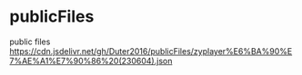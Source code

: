 # publicFiles
public files
https://cdn.jsdelivr.net/gh/Duter2016/publicFiles/zyplayer%E6%BA%90%E7%AE%A1%E7%90%86%20(230604).json
